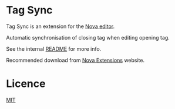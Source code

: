 # Tag Sync

Tag Sync is an extension for the [Nova editor](https://nova.app).

Automatic synchronisation of closing tag when editing opening tag.

See the internal [README](/Tag%20Sync.novaextension/README.md) for more info.

Recommended download from [Nova Extensions](https://extensions.panic.com/extensions/com.gingerbeardman/com.gingerbeardman.tagsync/) website.

# Licence

[MIT](/LICENSE)
